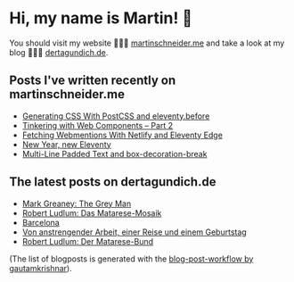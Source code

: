 # Hi, my name is Martin! 👋 
You should visit my website 👨🏼‍💻  [martinschneider.me](https://martinschneider.me) and take a look at my blog 🤷🏼‍♂️ [dertagundich.de](https://www.dertagundich.de).

## Posts I've written recently on martinschneider.me
<!-- MSME-POST-LIST:START -->
- [Generating CSS With PostCSS and eleventy.before](https://martinschneider.me/articles/generating-css-with-postcss-and-eleventy-before/)
- [Tinkering with Web Components – Part 2](https://martinschneider.me/articles/tinkering-with-web-components-part-2/)
- [Fetching Webmentions With Netlify and Eleventy Edge](https://martinschneider.me/articles/fetching-webmentions-with-netlify-and-eleventy-edge/)
- [New Year, new Eleventy](https://martinschneider.me/articles/new-year-new-eleventy/)
- [Multi-Line Padded Text and box-decoration-break](https://martinschneider.me/articles/multi-line-padded-text-and-box-decoration-break/)
<!-- MSME-POST-LIST:END -->

## The latest posts on dertagundich.de
<!-- DTUI-POST-LIST:START -->
- [Mark Greaney: The Grey Man](https://www.dertagundich.de/blog/2023/10/mark-greaney-the-grey-man)
- [Robert Ludlum: Das Matarese-Mosaik](https://www.dertagundich.de/blog/2023/10/robert-ludlum-das-matarese-mosaik)
- [Barcelona](https://www.dertagundich.de/blog/2023/10/barcelona)
- [Von anstrengender Arbeit, einer Reise und einem Geburtstag](https://www.dertagundich.de/blog/2023/10/von-anstrengender-arbeit-einer-reise-und-einem-geburtstag)
- [Robert Ludlum: Der Matarese-Bund](https://www.dertagundich.de/blog/2023/09/robert-ludlum-der-matarese-bund)
<!-- DTUI-POST-LIST:END -->

(The list of blogposts is generated with the [blog-post-workflow by gautamkrishnar](https://github.com/gautamkrishnar/blog-post-workflow)).
